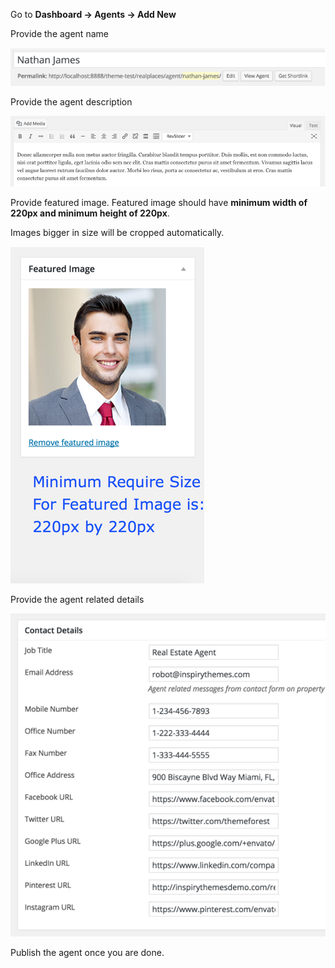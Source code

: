 Go to <strong>Dashboard &rarr; Agents &rarr; Add New</strong>

Provide the agent name 

![Real Places Theme](images/content/6.png)

Provide the agent description 

![Real Places Theme](images/content/7.png)

Provide featured image. Featured image should have <strong>minimum width of 220px and minimum height of 220px</strong>.

Images bigger in size will be cropped automatically.

![Real Places Theme](images/content/8.png)

Provide the agent related details

![Real Places Theme](images/content/9.png)

Publish the agent once you are done.